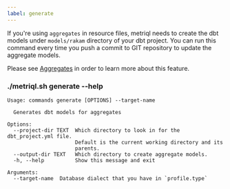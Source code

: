```yaml
---
label: generate
---
```


If you're using `aggregates` in resource files, metriql needs to create the dbt models under `models/rakam` directory of your dbt project. You can run this command every time you push a commit to GIT repository to update the aggregate models.

Please see [Aggregates](/aggregates) in order to learn more about this feature.

### ./metriql.sh generate --help
```shell
Usage: commands generate [OPTIONS] --target-name

  Generates dbt models for aggregates

Options:
  --project-dir TEXT  Which directory to look in for the dbt_project.yml file.
                      Default is the current working directory and its
                      parents.
  --output-dir TEXT   Which directory to create aggregate models.
  -h, --help          Show this message and exit

Arguments:
  --target-name  Database dialect that you have in `profile.type`
```